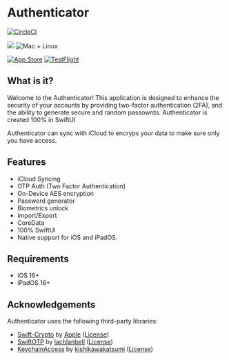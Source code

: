 # Authenticator

[![CircleCI](https://dl.circleci.com/status-badge/img/gh/KelCodesStuff/Authenticator/tree/main.svg?style=shield)](https://dl.circleci.com/status-badge/redirect/gh/KelCodesStuff/Authenticator/tree/main)


<img src="https://img.shields.io/badge/Swift-5.8-orange.svg"/>
<img src="https://img.shields.io/badge/Platforms-iOS-brightgreen.svg?style=flat" alt="Mac + Linux"/>

[![App Store](https://img.shields.io/badge/App%20Store-blue)](https://apps.apple.com/us/app/authenticator/)
[![TestFlight](https://img.shields.io/badge/Join%20The%20TestFlight-blue)](https://testflight.apple.com/)

## What is it?

Welcome to the Authenticator! This application is designed to enhance the security of your accounts by providing two-factor authentication (2FA), and the ability to generate secure and random passowrds. Authenticator is created 100% in SwiftUI

Authenticator can sync with iCloud to encryps your data to make sure only you have access.

## Features

- iCloud Syncing
- OTP Auth (Two Factor Authentication)
- On-Device AES encryption
- Password generator
- Biometrics unlock
- Import/Export
- CoreData
- 100% SwiftUI
- Native support for iOS and iPadOS.

## Requirements

- iOS 16+
- iPadOS 16+

## Acknowledgements

Authenticator uses the following third-party libraries:

* [Swift-Crypto](https://github.com/apple/swift-crypto) by [Apple](https://github.com/apple) ([License](https://github.com/apple/swift-crypto/blob/main/LICENSE.txt))
* [SwiftOTP](https://github.com/OpenSesameManager/SwiftOTP.git) by [lachlanbell](https://github.com/lachlanbell) ([License](https://github.com/lachlanbell/SwiftOTP/blob/master/LICENSE))
* [KeychainAccess](https://github.com/kishikawakatsumi/KeychainAccess.git) by [kishikawakatsumi](https://github.com/kishikawakatsumi) ([License](https://github.com/kishikawakatsumi/KeychainAccess/blob/master/LICENSE))

